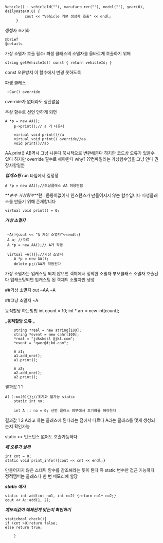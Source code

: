 ```
Vehicle() : vehicleId(""), manufacturer(""), model(""), year(0), dailyRate(0.0) {
         cout << "Vehicle 기본 생성자 호출" << endl;
     }

```

생성자 초기화

```
@brief
@details
```

가상 소멸자 호출 필수: 파생 클래스의 소멸자를 올바르게 호출하기 위해

```
string getVehicleId() const { return vehicleId; }
```

const 오류방지 이 함수에서 변경 못하도록

파생 클래스

```
 ~Car() override
```

override가 없더라도 상관없음

추상 함수로 선언 안하게 되면

```
A *p = new AA();
    p->print();// a 가 나온다
```

```
    virtual void print()//a
    virtual void print() override//aa
    void print()//ab
```

AA.print()
AB역시 그냥 나온다 묵시적으로 변환해준다 하지만 코드상 오류가 있을수 있다
하지만 override 필수로 해야한다
why?
??컴파일러는 가상함수임을 그냥 안다 권장사항일뿐

**_업캐스팅_** run 타임에서 결정정

```
A *p = new AA();//추상클래스 AA 허용안됨
```

**_순수 가상함수_**란 : 몸통이없어서 인스턴스가 만들어지지 않는 함수입니다 파생클래스를 만들기 위해 존재합니다

```
virtual void print() = 0;
```

**_가상 소멸자_**

```

 ~A(){cout << "A 가상 소멸자"<<endl;}
 A a; //오류
 A *p = new AA();// A가 작동

 virtual ~A(){};//가상 소멸자
    A *p = new AA();
    delete p;//AA가 작동된다
```

가상 소멸자는 업캐스팅 되지 않으면 객체에서 정의한 소멸자 부모클래스 소멸자 호출된다
업캐스팅되면 업캐스팅 된 객체의 소멸자만 생성

##가상 소멸자 out
~AA
~A

##그냥 소멸자
~A

동적할당 하는방법
int count = 10;
int \* arr = new int[count];

**_동적할당 오류 _**

```
    string *real = new string[100];
    string *event = new cahr[100];
    *real = "jdkskdsl @jkl.com";
    *event = "qwer@fjkd.com";
```

```
    A a1;
    a1.add_one();
    a1.print();

    A a2;
    a2.add_one();
    a2.print();
```

결과값 1 1

```
A( ):no(0){};//초기화 불가능 static
    static int no;

    int A :: no = 0; 선언 클래스 외부에서 초기화를 해야한다
```

결과값 1 2
A라고 하는 클래스에 된다라는 점에서 다르다 A라는 클래스를 몇개 생성되는지 확인가능

static >> 인스턴스 없어도 호출가능하다

**_왜 오류가 날까_**

```
int cnt = 0;
static void print_info(){cout << cnt << endl;}
```

만들어지지 않은 스테틱 함수를 참조해라는 뜻이 된다 즉 static 변수만 접근 가능하다
정적맴버는 클래스다 한 번 메모리에 할당

**_static 예시_**

```
static int add(int no1, int no2) {return no1+ no2;}
cout << A::add(1, 2);
```

**_메모리값이 헤제된게 맞는지 확인하기_**

```
staticbool check(){
if (cnt >0)return false;
else return true;

    }
```
